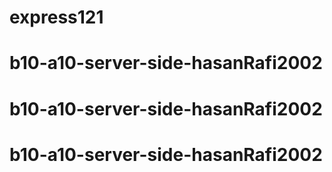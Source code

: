 # express121
# b10-a10-server-side-hasanRafi2002
# b10-a10-server-side-hasanRafi2002
# b10-a10-server-side-hasanRafi2002
